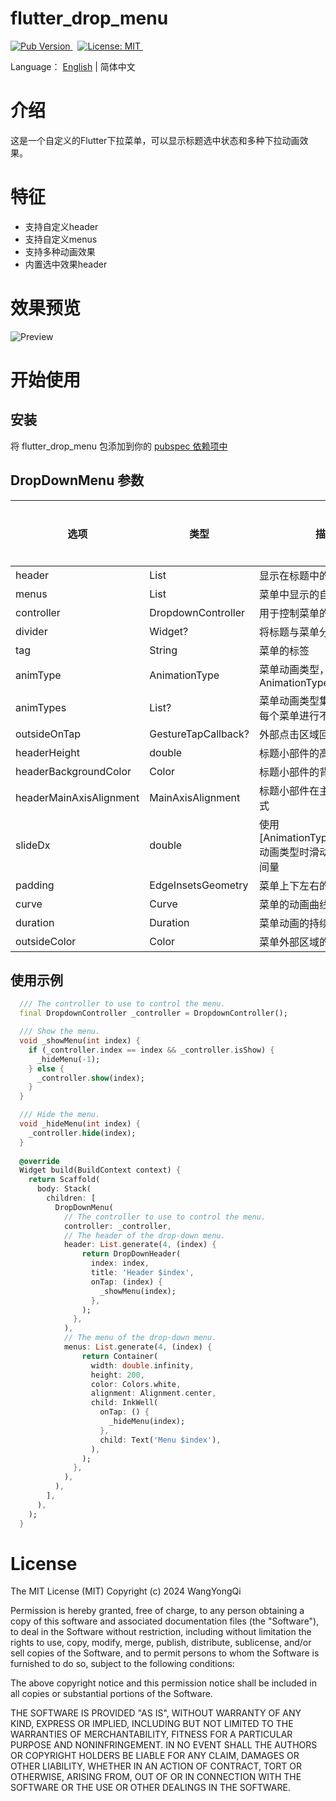 # flutter_drop_menu
<a href="https://pub.dev/packages/flutter_drop_menu">
  <img src="https://img.shields.io/badge/Pub-v1.0.0-blue" alt="Pub Version"/>
</a> &nbsp
<a href="https://opensource.org/licenses/MIT">
  <img src="https://img.shields.io/badge/License-MIT-red" alt="License: MIT"/>
</a> &nbsp 
<a name="Wiqwj"></a>

Language： [English](https://github.com/wyqlxf/flutter_drop_menu/blob/master/README.md) | 简体中文

# 介绍
这是一个自定义的Flutter下拉菜单，可以显示标题选中状态和多种下拉动画效果。
<a name="Wiqwj"></a>

# 特征
- 支持自定义header
- 支持自定义menus
- 支持多种动画效果
- 内置选中效果header
  <a name="OkWiA"></a>

# 效果预览
![Preview](https://github.com/wyqlxf/flutter_drop_menu/blob/master/preview_images/drop_down_menu.gif)

<a name="SLIZy"></a>
# 开始使用
<a name="CtaaU"></a>
## 安装
将 flutter_drop_menu 包添加到你的 [pubspec 依赖项中](https://pub.dev/packages/flutter_drop_menu/install)
<a name="nFA0I"></a>
## DropDownMenu 参数
| **选项** | **类型** | **描述** | **是否必传** |
| --- | --- | --- | --- |
| header | List<Widget> | 显示在标题中的自定义小部件 | 是 |
| menus | List<Widget> | 菜单中显示的自定义小部件 | 是 |
| controller | DropdownController | 用于控制菜单的控制器 | 是 |
| divider | Widget? | 将标题与菜单分隔开的小部件 | 否 |
| tag | String | 菜单的标签 | 否 |
| animType | AnimationType | 菜单动画类型，默认使用AnimationType.topToBottom | 否 |
| animTypes | List<AnimationType>? | 菜单动画类型集合，可以指定每个菜单进行不同的动画 | 否 |
| outsideOnTap | GestureTapCallback? | 外部点击区域回调 | 否 |
| headerHeight | double | 标题小部件的高度 | 否 |
| headerBackgroundColor | Color | 标题小部件的背景颜色 | 否 |
| headerMainAxisAlignment | MainAxisAlignment | 标题小部件在主轴上的排列方式 | 否 |
| slideDx | double | 使用[AnimationType.rightToLeft]动画类型时滑动菜单占用的空间量 | 否 |
| padding | EdgeInsetsGeometry | 菜单上下左右的填充量 | 否 |
| curve | Curve | 菜单的动画曲线 | 否 |
| duration | Duration | 菜单动画的持续时间 | 否 |
| outsideColor | Color | 菜单外部区域的背景颜色 | 否 |

<a name="kLRA9"></a>
## 使用示例
```dart
  /// The controller to use to control the menu.
  final DropdownController _controller = DropdownController();

  /// Show the menu.
  void _showMenu(int index) {
    if (_controller.index == index && _controller.isShow) {
      _hideMenu(-1);
    } else {
      _controller.show(index);
    }
  }

  /// Hide the menu.
  void _hideMenu(int index) {
    _controller.hide(index);
  }
  
  @override
  Widget build(BuildContext context) {
    return Scaffold(
      body: Stack(
        children: [
          DropDownMenu(
            // The controller to use to control the menu.
            controller: _controller,
            // The header of the drop-down menu.
            header: List.generate(4, (index) {
                return DropDownHeader(
                  index: index,
                  title: 'Header $index',
                  onTap: (index) {
                    _showMenu(index);
                  },
                );
              },
            ),
            // The menu of the drop-down menu.
            menus: List.generate(4, (index) {
                return Container(
                  width: double.infinity,
                  height: 200,
                  color: Colors.white,
                  alignment: Alignment.center,
                  child: InkWell(
                    onTap: () {
                      _hideMenu(index);
                    },
                    child: Text('Menu $index'),
                  ),
                );
              },
            ),
          ),
        ],
      ),
    );
  }
```

# License
The MIT License (MIT) Copyright (c) 2024 WangYongQi

Permission is hereby granted, free of charge, to any person obtaining a copy
of this software and associated documentation files (the "Software"), to deal
in the Software without restriction, including without limitation the rights
to use, copy, modify, merge, publish, distribute, sublicense, and/or sell
copies of the Software, and to permit persons to whom the Software is
furnished to do so, subject to the following conditions:

The above copyright notice and this permission notice shall be included in all
copies or substantial portions of the Software.

THE SOFTWARE IS PROVIDED "AS IS", WITHOUT WARRANTY OF ANY KIND, EXPRESS OR
IMPLIED, INCLUDING BUT NOT LIMITED TO THE WARRANTIES OF MERCHANTABILITY,
FITNESS FOR A PARTICULAR PURPOSE AND NONINFRINGEMENT. IN NO EVENT SHALL THE
AUTHORS OR COPYRIGHT HOLDERS BE LIABLE FOR ANY CLAIM, DAMAGES OR OTHER
LIABILITY, WHETHER IN AN ACTION OF CONTRACT, TORT OR OTHERWISE, ARISING FROM,
OUT OF OR IN CONNECTION WITH THE SOFTWARE OR THE USE OR OTHER DEALINGS IN THE
SOFTWARE.